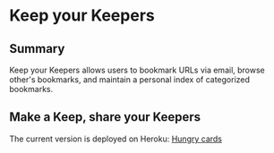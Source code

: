 # Keep your Keepers

## Summary

Keep your Keepers allows users to bookmark URLs via email, browse other's bookmarks, and maintain a personal index of categorized bookmarks.


## Make a Keep, share your Keepers

The current version is deployed on Heroku: [Hungry cards]()